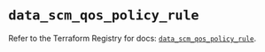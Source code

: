 # `data_scm_qos_policy_rule`

Refer to the Terraform Registry for docs: [`data_scm_qos_policy_rule`](https://registry.terraform.io/providers/paloaltonetworks/scm/1.0.2/docs/data-sources/qos_policy_rule).
